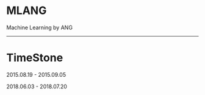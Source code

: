 # MLANG
Machine Learning by ANG

----

# TimeStone

2015.08.19 - 2015.09.05

2018.06.03 - 2018.07.20
